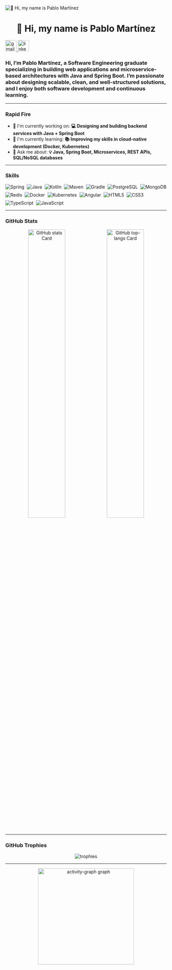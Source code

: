 ![👋 Hi, my name is Pablo Martínez](https://www.cloudtransformation.com.sg/wp-content/uploads/2018/08/banner-softwaredev.jpg)


<div id="toc">
  <ul align="center" style="list-style: none">
    <summary>
      <h1>
        👋 Hi, my name is Pablo Martínez
      </h1>
    </summary>
  </ul>
</div>

<div align="left">
  <a href="mailto:pablomartinezcoder@gmail.com" target="_blank">
    <img src="https://img.shields.io/static/v1?message=Gmail&logo=gmail&label=&color=D14836&logoColor=white&labelColor=&style=for-the-badge" height="35" alt="gmail logo"  />
  </a>
  <a href="https://es.linkedin.com/in/pablo-martinez-gonzalez-dev" target="_blank">
    <img src="https://img.shields.io/static/v1?message=LinkedIn&logo=linkedin&label=&color=0077B5&logoColor=white&labelColor=&style=for-the-badge" height="35" alt="linkedin logo"  />
  </a>
</div>


<h3 align="left">Hi, I’m Pablo Martínez, a Software Engineering graduate specializing in building web applications and microservice-based architectures with Java and Spring Boot. I’m passionate about designing scalable, clean, and well-structured solutions, and I enjoy both software development and continuous learning.</h3>

---

<h3 align="left">Rapid Fire</h3>

- 💼 I'm currently working on: **💻 Designing and building backend services with Java + Spring Boot**
- 🌱 I'm currently learning: **📚 Improving my skills in cloud-native development (Docker, Kubernetes)**
- 💬 Ask me about: **💡 Java, Spring Boot, Microservices, REST APIs, SQL/NoSQL databases**

---

<h3 align="left">Skills</h3>

<div style="display:flex; flex-wrap:wrap; gap:8px; justify-content:left;">
  <img src="https://img.shields.io/badge/Spring-6DB33F?logo=spring&logoColor=white&style=for-the-badge" alt="Spring">
  
  <img src="https://img.shields.io/badge/Java-007396?logo=java&logoColor=white&style=for-the-badge" alt="Java">
  <img src="https://img.shields.io/badge/Kotlin-7F52FF?logo=kotlin&logoColor=white&style=for-the-badge" alt="Kotlin">

   <img src="https://img.shields.io/badge/Maven-C71A36?logo=apachemaven&logoColor=white&style=for-the-badge" alt="Maven">
  <img src="https://img.shields.io/badge/Gradle-02303A?logo=gradle&logoColor=white&style=for-the-badge" alt="Gradle">
  
  <img src="https://img.shields.io/badge/PostgreSQL-316192?logo=postgresql&logoColor=white&style=for-the-badge" alt="PostgreSQL">
  <img src="https://img.shields.io/badge/MongoDB-4EA94B?logo=mongodb&logoColor=white&style=for-the-badge" alt="MongoDB">
  <img src="https://img.shields.io/badge/Redis-DC382D?logo=redis&logoColor=white&style=for-the-badge" alt="Redis">
  
  <img src="https://img.shields.io/badge/Docker-2496ED?logo=docker&logoColor=white&style=for-the-badge" alt="Docker">
  <img src="https://img.shields.io/badge/Kubernetes-326CE5?logo=kubernetes&logoColor=white&style=for-the-badge" alt="Kubernetes">

  <img src="https://img.shields.io/badge/Angular-DD0031?logo=angular&logoColor=white&style=for-the-badge" alt="Angular">
  
 <img src="https://img.shields.io/badge/HTML5-E34F26?logo=html5&logoColor=white&style=for-the-badge" alt="HTML5">
  <img src="https://img.shields.io/badge/CSS3-1572B6?logo=css3&logoColor=white&style=for-the-badge" alt="CSS3">
  <img src="https://img.shields.io/badge/TypeScript-3178C6?logo=typescript&logoColor=white&style=for-the-badge" alt="TypeScript">
  <img src="https://img.shields.io/badge/JavaScript-F7DF1E?logo=javascript&logoColor=black&style=for-the-badge" alt="JavaScript">
</div>

---

<h3 align="left">GitHub Stats</h3>

<p align="center">
  <img width="48%" src="https://github-readme-stats.vercel.app/api?username=pablomartinez01&theme=react&hide_title=false&hide_rank=false&show_icons=false&include_all_commits=false&count_private=true&line_height=23" alt="GitHub stats Card" />
  <img width="48%" src="https://github-readme-stats.vercel.app/api/top-langs?username=pablomartinez01&theme=react&hide_title=false&layout=compact&langs_count=6&hide_progress=false&card_width=400" alt="GitHub top-langs Card" />
</p>

---

<h3 align="left">GitHub Trophies</h3>

<div align="center">
  <img src="https://github-profile-trophy.vercel.app/?username=pablomartinez01&theme=onestar&no-frame=false&no-bg=false&margin-w=15&margin-h=15" alt="trophies" />
</div>

---

<div align="center">
  <img src="https://github-readme-activity-graph.vercel.app/graph?username=pablomartinez01&radius=16&theme=react&area=true&order=5&hide_title=false&hide_border=false" height="300" alt="activity-graph graph"  />
</div>


